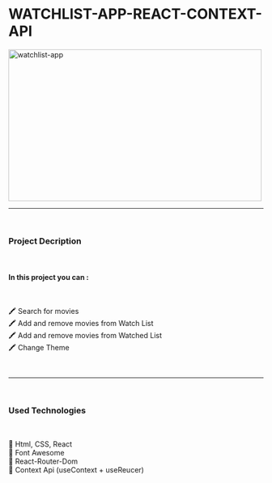 # **WATCHLIST-APP-REACT-CONTEXT-API**

<img src="./public/watchlist-app.gif" alt="watchlist-app" width="500" height="300">

</br>

---

</br>

### **Project Decription**

</br>

#### In this project you can :

</br>

🖍️  Search for movies</br>
🖍️  Add and remove movies from Watch List</br>
🖍️  Add and remove movies from  Watched List</br>
🖍️  Change Theme</br>

</br>

---

</br>

### **Used Technologies**

</br>

🌿  Html, CSS, React</br>
🌿  Font Awesome</br>
🌿  React-Router-Dom</br>
🌿  Context Api (useContext + useReucer)</br>

